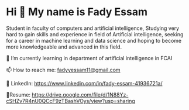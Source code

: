 # Hi 👋 My name is Fady Essam 
Student in faculty of computers and artificial intelligence, Studying very hard to gain skills and experience
in field of Artificial intelligence, seeking for a career in machine learning and data science and hoping to become more knowledgeable and advanced
in this field.


🌱 I’m currently learning in department of artificial intelligence in FCAI

📫 How to reach me: fadyyessam11@gmail.com  
    
🔗 LinkedIn: https://www.linkedin.com/in/fady-essam-41936721a/

📃Resume: https://drive.google.com/file/d/1N88Yz-cSHZv7R4nU0QCcF9zTBashVOys/view?usp=sharing


<!--
**fadyyessam11/fadyyessam11** is a ✨ _special_ ✨ repository because its `README.md` (this file) appears on your GitHub profile.



Here are some ideas to get you started:

- 🌱 I’m currently learning ...
- 👯 I’m looking to collaborate on ...
- 🤔 I’m looking for help with ...
- 💬 Ask me about ...
- 📫 How to reach me: fadyyessam11@gmail.com
- 😄 Pronouns: ...
- ⚡ Fun fact: ...
-->
